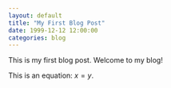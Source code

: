 ```yaml
---
layout: default
title: "My First Blog Post"
date: 1999-12-12 12:00:00
categories: blog
---
```


This is my first blog post. Welcome to my blog!  

This is an equation: $x = y$.
